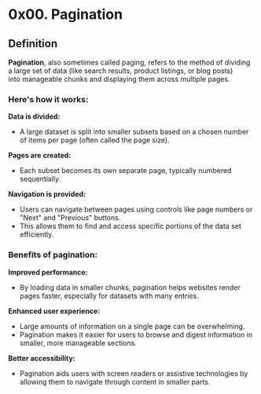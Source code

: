 # 0x00. Pagination

## Definition
__Pagination__, also sometimes called paging, refers to the method of dividing  
a large set of data (like search results, product listings, or blog posts)   
into manageable chunks and displaying them across multiple pages.

### Here's how it works:  

__Data is divided:__  
- A large dataset is split into smaller subsets based on a chosen number of items per page (often called the page size).  

__Pages are created:__  

- Each subset becomes its own separate page, typically numbered sequentially.  

__Navigation is provided:__   

- Users can navigate between pages using controls like page numbers or "Next" and "Previous" buttons.   
- This allows them to find and access specific portions of the data set efficiently.

### Benefits of pagination:  
__Improved performance:__   

- By loading data in smaller chunks, pagination helps websites render pages faster, especially for datasets with many entries.  

__Enhanced user experience:__   

- Large amounts of information on a single page can be overwhelming.   
- Pagination makes it easier for users to browse and digest information in smaller, more manageable sections.  

__Better accessibility:__   

- Pagination aids users with screen readers or assistive technologies by allowing them to navigate through content in smaller parts.
